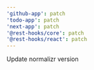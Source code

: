 ```yaml
---
'github-app': patch
'todo-app': patch
'next-app': patch
'@rest-hooks/core': patch
'@rest-hooks/react': patch
---
```


Update normalizr version
